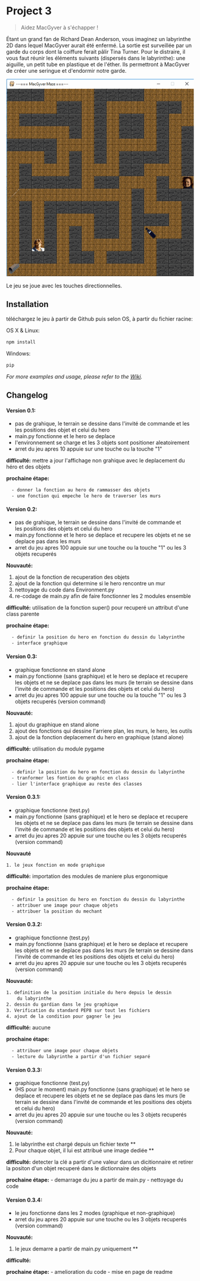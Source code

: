 # Project 3
> Aidez MacGyver à s'échapper !


Étant un grand fan de Richard Dean Anderson, vous imaginez un labyrinthe 2D dans lequel MacGyver aurait été enfermé. La sortie est surveillée par un garde du corps dont la coiffure ferait pâlir Tina Turner.
Pour le distraire, il vous faut réunir les éléments suivants (dispersés dans le labyrinthe): une aiguille, un petit tube en plastique et de l'éther.
Ils permettront à MacGyver de créer une seringue et d'endormir notre garde.

![gif](demo.gif)

Le jeu se joue avec les touches directionnelles.


## Installation

téléchargez le jeu à partir de Github puis selon OS, à partir du fichier racine:

OS X & Linux:

```sh
npm install
```

Windows:

```sh
pip
```


_For more examples and usage, please refer to the [Wiki][wiki]._

## Changelog

#### Version 0.1:

  * pas de grahique, le terrain se dessine dans l'invité de commande et les
    les positions des objet et celui du hero
  * main.py fonctionne et le hero se deplace
  * l'environnement se charge et les 3 objets sont positioner aleatoirement
  * arret du jeu apres 10 appuie sur une touche ou la touche "1"

  **difficulté:**
    mettre a jour l'affichage non grahique avec le deplacement du héro et des objets

  **prochaine étape:**

      - donner la fonction au hero de rammasser des objets
      - une fonction qui empeche le hero de traverser les murs

#### Version 0.2:

 * pas de grahique, le terrain se dessine dans l'invité de commande et  
  les positions des objets et celui du hero
 * main.py fonctionne et le hero se deplace et recupere les objets et ne se
  deplace pas dans les murs
 * arret du jeu apres 100 appuie sur une touche ou la touche "1" ou les
  3 objets recuperés

  **Nouvauté:**
  1. ajout de la fonction de recuperation des objets
  2. ajout de la fonction qui determine si le hero rencontre un mur
  3. nettoyage du code dans Environment.py
  4. re-codage de main.py afin de faire fonctionner les 2 modules ensemble


  **difficulté:**
    utilisation de la fonction super() pour recuperé un attribut d'une class parente

  **prochaine étape:**

      - definir la position du hero en fonction du dessin du labyrinthe
      - interface graphique

#### Version 0.3:
  * graphique fonctionne en stand alone
  * main.py fonctionne (sans graphique) et le hero se deplace et
      recupere les objets et ne se deplace pas dans les murs
      (le terrain se dessine dans l'invité de commande et les positions
      des objets et celui du hero)
  * arret du jeu apres 100 appuie sur une touche ou la touche "1" ou les
      3 objets recuperés (version command)

  **Nouvauté:**
  1. ajout du graphique en stand alone
  2. ajout des fonctions qui dessine l'arriere plan, les murs, le hero, les outils
  3. ajout de la fonction deplacement du hero en graphique (stand alone)


  **difficulté:**
    utilisation du module pygame

  **prochaine étape:**

      - definir la position du hero en fonction du dessin du labyrinthe
      - tranformer les fontion du graphic en class
      - lier l'interface graphique au reste des classes

#### Version 0.3.1:
  * graphique fonctionne (test.py)
  * main.py fonctionne (sans graphique) et le hero se deplace et
      recupere les objets et ne se deplace pas dans les murs
      (le terrain se dessine dans l'invité de commande et les positions
      des objets et celui du hero)
  * arret du jeu apres 20 appuie sur une touche ou les
      3 objets recuperés (version command)

  **Nouvauté**

    1. le jeux fonction en mode graphique


  **difficulté:**
    importation des modules de maniere plus ergonomique

  **prochaine étape:**

      - definir la position du hero en fonction du dessin du labyrinthe
      - attribuer une image pour chaque objets
      - attribuer la position du mechant

#### Version 0.3.2:
  * graphique fonctionne (test.py)
  * main.py fonctionne (sans graphique) et le hero se deplace et
      recupere les objets et ne se deplace pas dans les murs
      (le terrain se dessine dans l'invité de commande et les positions
      des objets et celui du hero)
  * arret du jeu apres 20 appuie sur une touche ou les
      3 objets recuperés (version command)

  **Nouvauté:**

    1. definition de la position initiale du hero depuis le dessin
        du labyrinthe
    2. dessin du gardian dans le jeu graphique
    3. Verification du standard PEP8 sur tout les fichiers
    4. ajout de la condition pour gagner le jeu

  **difficulté:**
    aucune

  **prochaine étape:**

      - attribuer une image pour chaque objets
      - lecture du labyrinthe a partir d'un fichier separé

#### Version 0.3.3:
  * graphique fonctionne (test.py)
  * (HS pour le moment) main.py fonctionne (sans graphique) et le hero se deplace et
      recupere les objets et ne se deplace pas dans les murs
      (le terrain se dessine dans l'invité de commande et les positions
      des objets et celui du hero)
  * arret du jeu apres 20 appuie sur une touche ou les 3 objets recuperés (version command)

  **Nouvauté:**

  1. le labyrinthe est chargé depuis un fichier texte **
  2. Pour chaque objet, il lui est attribué une image dediée **


  **difficulté:**
    detecter la clé a partir d'une valeur dans un dicitionnaire et retirer la positon d'un objet recuperé dans le dictionnaire des objets

  **prochaine étape:**
        - demarrage du jeu a partir de main.py
        - nettoyage du code      

#### Version 0.3.4:
  * le jeu fonctionne dans les 2 modes (graphique et non-graphique)
  * arret du jeu apres 20 appuie sur une touche ou les 3 objets recuperés (version command)

  **Nouvauté:**

  1. le jeux demarre a partir de main.py uniquement **

  **difficulté:**

  **prochaine étape:**
        - amelioration du code
        - mise en page de readme


<!-- Markdown link & img dfn's -->

[wiki]: https://i.skyrock.net/2059/12582059/pics/311796304_small.jpg
